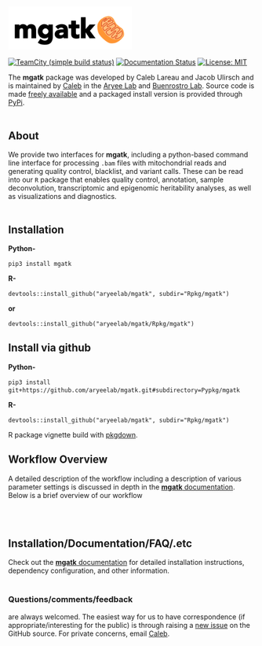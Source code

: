 <p align="left">
  <br><br><br>
  <img src="docs/content/media/logo.png" width="50%"/>
</p>

[![TeamCity (simple build status)](https://img.shields.io/teamcity/http/teamcity.jetbrains.com/s/bt345.svg)]()
[![Documentation Status](https://readthedocs.org/projects/mgatk/badge/?version=latest)](http://mgatk.readthedocs.io/en/latest/?badge=latest)
[![License: MIT](https://img.shields.io/badge/License-MIT-blue.svg)](https://opensource.org/licenses/MIT)


The **mgatk** package was developed by Caleb Lareau and Jacob Ulirsch and is maintained by
[Caleb](mailto:caleblareau@g.harvard.edu) in the
[Aryee Lab](https://aryeelab.org) and [Buenrostro Lab](https://buenrostrolab.com).
Source code is made [freely available](http://github.com/aryeelab/mgatk)
and a packaged install version is provided through [PyPi](https://pypi.python.org/pypi/mgatk/).
<br><br>

## About
We provide two interfaces for **mgatk**, including a python-based command line interface for
processing `.bam` files with mitochondrial reads and generating quality control, blacklist, 
and variant calls. These can be read into our `R` package that enables quality control, annotation, 
sample deconvolution, transcriptomic and epigenomic heritability analyses, as well as 
visualizations and diagnostics. 
<br><br>

## Installation

**Python-**
```
pip3 install mgatk
```

**R-**
```
devtools::install_github("aryeelab/mgatk", subdir="Rpkg/mgatk")
```

**or**
```
devtools::install_github("aryeelab/mgatk/Rpkg/mgatk")
```

## Install via github

**Python-**
```
pip3 install git+https://github.com/aryeelab/mgatk.git#subdirectory=Pypkg/mgatk
```

**R-**
```
devtools::install_github("aryeelab/mgatk", subdir="Rpkg/mgatk")
```

R package vignette build with [pkgdown](https://github.com/hadley/pkgdown).

## Workflow Overview

A detailed description of the workflow including a description of various parameter
settings is discussed in depth in the [**mgatk** documentation](http://mgatk.readthedocs.io).
Below is a brief overview of our workflow

<br><br>

## Installation/Documentation/FAQ/.etc

Check out the [**mgatk** documentation](http://mgatk.readthedocs.io) for detailed
installation instructions, dependency configuration, and other information.
<br><br>

### Questions/comments/feedback
are always welcomed. The easiest way for us to have correspondence (if appropriate/interesting
for the public) is through raising a [new issue](https://github.com/aryeelab/mgatk/issues/new)
on the GitHub source. For private concerns, email [Caleb](mailto:caleblareau@g.harvard.edu). 
<br><br><br>
